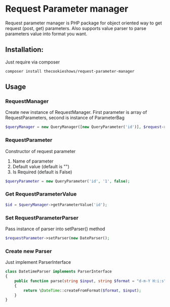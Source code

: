 # Request Parameter manager
Request parameter manager is PHP package for object oriented way to get request (post, get) parameters. Also supports value parser to parse parameters value into format you want.

## Installation:
Just require via composer
```
composer install thecookieshows/request-parameter-manager
```
## Usage
### RequestManager
Create new instance of RequestManager. First parameter is array of RequestParameters, second is instance of ParameterBag
```php
$queryManager = new QueryManager([new QueryParameter('id')], $request->request);
```
### RequestParameter
Constructor of request parameter
1. Name of parameter
1. Default value (default is "")
1. Is Required (default is False)
```php
$queryParameter = new QueryParameter('id', '1', false);
```
### Get RequestParameterValue
```php
$id = $queryManager->getParameterValue('id');
```
### Set RequestParameterParser
Pass instance of parser into setParser() method
```php
$requestParameter->setParser(new DateParser();
```
### Create new Parser
Just implement ParserInterface
```php
class DatetimeParser implements ParserInterface
{
    public function parse(string $input, string $format = "d-m-Y H:i:s") : \DateTime
    {
        return \DateTime::createFromFormat($format, $input);
    }
}
```